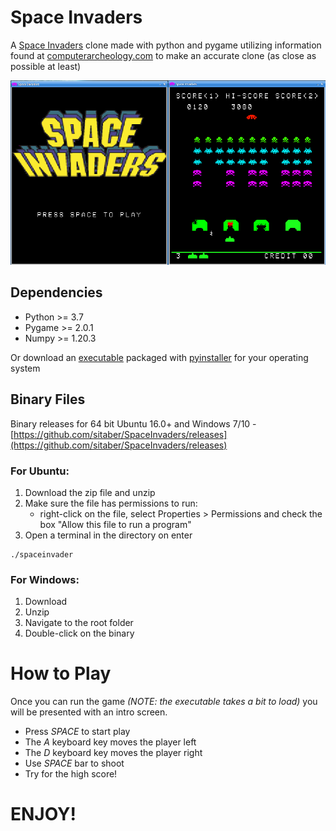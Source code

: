 # Space Invaders
A [Space Invaders](https://en.wikipedia.org/wiki/Space_Invaders) clone made with python and pygame utilizing information found at [computerarcheology.com](https://www.computerarcheology.com/Arcade/SpaceInvaders/) to make an accurate clone (as close as possible at least)

![Screen shot of game play](./images/gameplay.png "Gameplay")

## Dependencies

- Python >= 3.7 
- Pygame >= 2.0.1 
- Numpy >= 1.20.3

Or download an [executable](#binary-files) packaged with [pyinstaller](https://pyinstaller.readthedocs.io/en/stable/) for your operating system

## Binary Files
Binary releases for 64 bit Ubuntu 16.0+ and Windows 7/10 - [https://github.com/sitaber/SpaceInvaders/releases](https://github.com/sitaber/SpaceInvaders/releases)

### For Ubuntu: 
1. Download the zip file and unzip
2. Make sure the file has permissions to run:
    - right-click on the file, select Properties > Permissions and check the box "Allow this file to run a program" 
3. Open a terminal in the directory on enter
  ```
  ./spaceinvader
  ```
### For Windows: 
1. Download
2. Unzip
3. Navigate to the root folder 
4. Double-click on the binary

# How to Play
Once you can run the game _(NOTE: the executable takes a bit to load)_ you will be presented with an intro screen.

- Press _SPACE_ to start play
- The _A_ keyboard key moves the player left
- The _D_ keyboard key moves the player right
- Use _SPACE_ bar to shoot
- Try for the high score!

# ENJOY!
